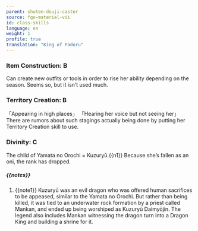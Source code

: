 ```yaml
---
parent: shuten-douji-caster
source: fgo-material-vii
id: class-skills
language: en
weight: 1
profile: true
translation: "King of Padoru"
---
```


### Item Construction: B

Can create new outfits or tools in order to rise her ability depending on the season.
Seems so, but it isn’t used much.

### Territory Creation: B

「Appearing in high places」
「Hearing her voice but not seeing her」
There are rumors about such stagings actually being done by putting her Territory Creation skill to use.

### Divinity: C

The child of Yamata no Orochi = Kuzuryū.{{n1}}
Because she’s fallen as an oni, the rank has dropped.

##### {{notes}}

1. {{note1}} Kuzuryū was an evil dragon who was offered human sacrifices to be appeased, similar to the Yamata no Orochi. But rather than being killed, it was tied to an underwater rock formation by a priest called Mankan, and ended up being worshiped as Kuzuryū Daimyōjin. The legend also includes Mankan witnessing the dragon turn into a Dragon King and building a shrine for it.
